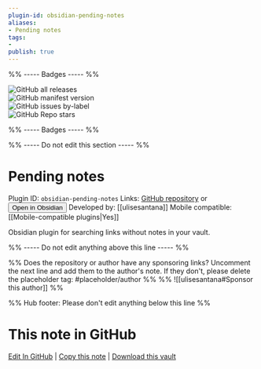 ```yaml
---
plugin-id: obsidian-pending-notes
aliases:
- Pending notes
tags: 
- 
publish: true
---
```


%% ----- Badges ----- %%

![GitHub all releases](https://img.shields.io/github/downloads/ulisesantana/obsidian-pending-notes/total?color=573E7A&logo=github&style=for-the-badge)   
![GitHub manifest version](https://img.shields.io/github/manifest-json/v/ulisesantana/obsidian-pending-notes?color=573E7A&logo=github&style=for-the-badge)   
![GitHub issues by-label](https://img.shields.io/github/issues/ulisesantana/obsidian-pending-notes/help%20wanted?color=573E7A&logo=github&style=for-the-badge)   
![GitHub Repo stars](https://img.shields.io/github/stars/ulisesantana/obsidian-pending-notes?color=573E7A&logo=github&style=for-the-badge)

%% ----- Badges ----- %%

%% ----- Do not edit this section ----- %%

# Pending notes

Plugin ID: `obsidian-pending-notes`
Links: [GitHub repository](https://github.com/ulisesantana/obsidian-pending-notes) or [<button id=HH>Open in Obsidian</button>](obsidian://show-plugin?id=obsidian-pending-notes)
Developed by: [[ulisesantana]]
Mobile compatible: [[Mobile-compatible plugins|Yes]]

Obsidian plugin for searching links without notes in your vault.

%% ----- Do not edit anything above this line ----- %% 

%% Does the repository or author have any sponsoring links? Uncomment the next line and add them to the author's note. If they don't, please delete the placeholder tag: #placeholder/author %%
%% ![[ulisesantana#Sponsor this author]] %%

%% Hub footer: Please don't edit anything below this line %%

# This note in GitHub

<span class="git-footer">[Edit In GitHub](https://github.dev/obsidian-community/obsidian-hub/blob/main/02%20-%20Community%20Expansions/02.05%20All%20Community%20Expansions/Plugins/obsidian-pending-notes.md "git-hub-edit-note") | [Copy this note](https://raw.githubusercontent.com/obsidian-community/obsidian-hub/main/02%20-%20Community%20Expansions/02.05%20All%20Community%20Expansions/Plugins/obsidian-pending-notes.md "git-hub-copy-note") | [Download this vault](https://github.com/obsidian-community/obsidian-hub/archive/refs/heads/main.zip "git-hub-download-vault") </span>
